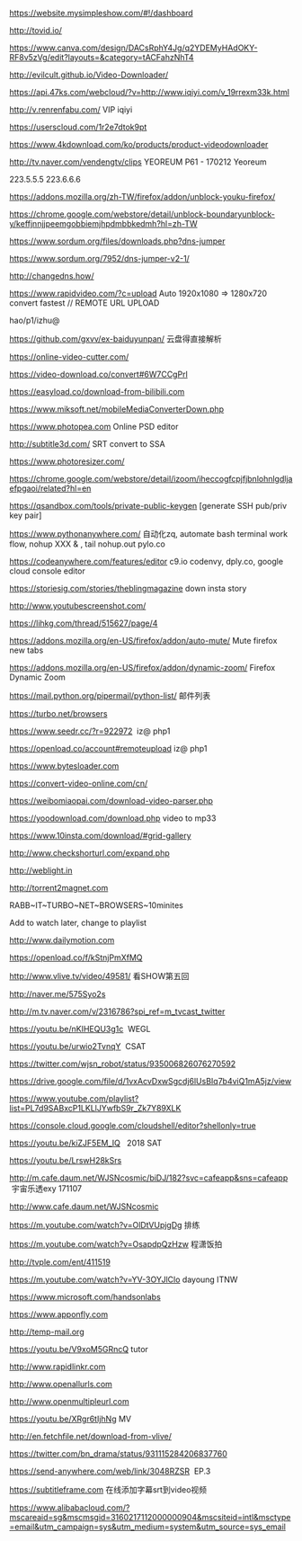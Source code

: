


https://website.mysimpleshow.com/#!/dashboard

http://tovid.io/

https://www.canva.com/design/DACsRphY4Jg/q2YDEMyHAdOKY-RF8v5zVg/edit?layouts=&category=tACFahzNhT4

http://evilcult.github.io/Video-Downloader/

https://api.47ks.com/webcloud/?v=http://www.iqiyi.com/v_19rrexm33k.html

http://v.renrenfabu.com/  VIP iqiyi

https://userscloud.com/1r2e7dtok9pt

https://www.4kdownload.com/ko/products/product-videodownloader

http://tv.naver.com/vendengtv/clips  YEOREUM P61 - 170212 Yeoreum

223.5.5.5
223.6.6.6

https://addons.mozilla.org/zh-TW/firefox/addon/unblock-youku-firefox/

https://chrome.google.com/webstore/detail/unblock-boundaryunblock-y/keffjnnjjpeemgobbiemjhpdmbbkedmh?hl=zh-TW

https://www.sordum.org/files/downloads.php?dns-jumper

https://www.sordum.org/7952/dns-jumper-v2-1/


http://changedns.how/

https://www.rapidvideo.com/?c=upload  Auto 1920x1080 => 1280x720 convert fastest // REMOTE URL UPLOAD

hao/p1/izhu@

https://github.com/gxvv/ex-baiduyunpan/ 云盘得直接解析

https://online-video-cutter.com/


https://video-download.co/convert#6W7CCgPrl

https://easyload.co/download-from-bilibili.com

https://www.miksoft.net/mobileMediaConverterDown.php

https://www.photopea.com Online PSD editor

http://subtitle3d.com/ SRT convert to SSA

https://www.photoresizer.com/

https://chrome.google.com/webstore/detail/izoom/iheccogfcpjfjbnlohnlgdljaefpgaoi/related?hl=en

https://qsandbox.com/tools/private-public-keygen [generate SSH pub/priv key pair]

https://www.pythonanywhere.com/ 自动化zq, automate bash terminal work flow, nohup XXX &  , tail nohup.out  pylo.co

https://codeanywhere.com/features/editor c9.io codenvy, dply.co, google cloud console editor 

https://storiesig.com/stories/theblingmagazine  down insta story

http://www.youtubescreenshot.com/

https://lihkg.com/thread/515627/page/4

https://addons.mozilla.org/en-US/firefox/addon/auto-mute/  Mute firefox new tabs

https://addons.mozilla.org/en-US/firefox/addon/dynamic-zoom/  Firefox Dynamic Zoom

https://mail.python.org/pipermail/python-list/ 邮件列表

https://turbo.net/browsers

https://www.seedr.cc/?r=922972  iz@ php1

https://openload.co/account#remoteupload iz@ php1

https://www.bytesloader.com

https://convert-video-online.com/cn/

https://weibomiaopai.com/download-video-parser.php

https://yoodownload.com/download.php  video to mp33

https://www.10insta.com/download/#grid-gallery

http://www.checkshorturl.com/expand.php

http://weblight.in

http://torrent2magnet.com

RABB~IT~TURBO~NET~BROWSERS~10minites

Add to watch later, change to playlist

http://www.dailymotion.com

https://openload.co/f/kStnjPmXfMQ

http://www.vlive.tv/video/49581/ 看SHOW第五回

http://naver.me/575Syo2s

http://m.tv.naver.com/v/2316786?spi_ref=m_tvcast_twitter 

https://youtu.be/nKIHEQU3g1c  WEGL

https://youtu.be/urwio2TvnqY  CSAT

https://twitter.com/wjsn_robot/status/935006826076270592

https://drive.google.com/file/d/1vxAcvDxwSgcdj6lUsBIq7b4viQ1mA5jz/view

https://www.youtube.com/playlist?list=PL7d9SABxcP1LKLlJYwfbS9r_Zk7Y89XLK

https://console.cloud.google.com/cloudshell/editor?shellonly=true

https://youtu.be/kiZJF5EM_IQ   2018 SAT

https://youtu.be/LrswH28kSrs

http://m.cafe.daum.net/WJSNcosmic/biDJ/182?svc=cafeapp&sns=cafeapp  宇宙乐透exy 171107

http://www.cafe.daum.net/WJSNcosmic

https://m.youtube.com/watch?v=OlDtVUpjgDg 排练

https://m.youtube.com/watch?v=OsapdpQzHzw 程潇饭拍

http://tvple.com/ent/411519

https://m.youtube.com/watch?v=YV-3OYJlClo dayoung ITNW

https://www.microsoft.com/handsonlabs

https://www.apponfly.com 

http://temp-mail.org

https://youtu.be/V9xoM5GRncQ tutor

http://www.rapidlinkr.com

http://www.openallurls.com

http://www.openmultipleurl.com

https://youtu.be/XRgr6tIjhNg MV

http://en.fetchfile.net/download-from-vlive/

https://twitter.com/bn_drama/status/931115284206837760

https://send-anywhere.com/web/link/3048RZSR  EP.3

https://subtitleframe.com 在线添加字幕srt到video视频

https://www.alibabacloud.com/?mscareaid=sg&mscmsgid=3160217112000000904&mscsiteid=intl&msctype=email&utm_campaign=sys&utm_medium=system&utm_source=sys_email



